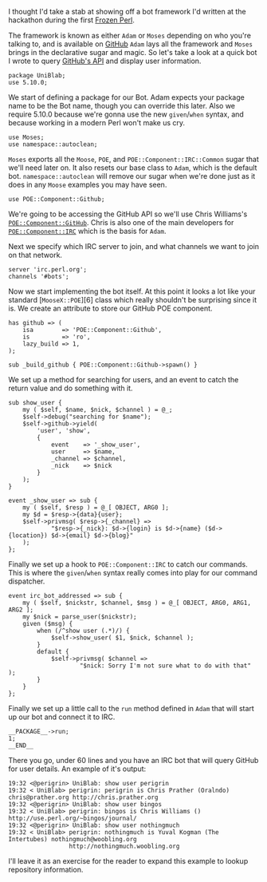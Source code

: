 I thought I'd take a stab at showing off a bot framework I'd written at the
hackathon during the first [Frozen Perl][1].

The framework is known as either `Adam` or `Moses` depending on who you're
talking to, and is available on [GitHub][2] `Adam` lays all the framework and
`Moses` brings in the declarative sugar and magic. So let's take a look at a
quick bot I wrote to query [GitHub's API][3] and display user information.

    package UniBlab;
    use 5.10.0;

We start of defining a package for our Bot. Adam expects your package name to
be the Bot name, though you can override this later. Also we require 5.10.0
because we're gonna use the new `given`/`when` syntax, and because working
in a modern Perl won't make us cry.

    use Moses;
    use namespace::autoclean;

`Moses` exports all the `Moose`, `POE`, and `POE::Component::IRC::Common`
sugar that we'll need later on. It also resets our base class to `Adam`, which
is the default bot. `namespace::autoclean` will remove our sugar when we're
done just as it does in any `Moose` examples you may have seen.

    use POE::Component::Github;

We're going to be accessing the GitHub API so we'll use Chris Williams's
[`POE::Component::GitHub`][4]. Chris is also one of the main developers for
[`POE::Component::IRC`][5] which is the basis for `Adam`.

Next we specify which IRC server to join, and what channels we want to join on
that network.

    server 'irc.perl.org';
    channels '#bots';

Now we start implementing the bot itself. At this point it looks a lot like
your standard [`MooseX::POE`][6] class which really shouldn't be surprising since
it is. We create an attribute to store our GitHub POE component.

    has github => (
        isa        => 'POE::Component::Github',
        is         => 'ro',
        lazy_build => 1,
    );

    sub _build_github { POE::Component::Github->spawn() }

We set up a method for searching for users, and an event to catch the return
value and do something with it.

    sub show_user {
        my ( $self, $name, $nick, $channel ) = @_;
        $self->debug("searching for $name");
        $self->github->yield(
            'user', 'show',
            {
                event    => '_show_user',
                user     => $name,
                _channel => $channel,
                _nick    => $nick
            }
        );
    }

    event _show_user => sub {
        my ( $self, $resp ) = @_[ OBJECT, ARG0 ];
        my $d = $resp->{data}{user};
        $self->privmsg( $resp->{_channel} =>
                "$resp->{_nick}: $d->{login} is $d->{name} ($d->{location}) $d->{email} $d->{blog}"
        );
    };

Finally we set up a hook to `POE::Component::IRC` to catch our commands. This
is where the `given`/`when` syntax really comes into play for our command
dispatcher.

    event irc_bot_addressed => sub {
        my ( $self, $nickstr, $channel, $msg ) = @_[ OBJECT, ARG0, ARG1, ARG2 ];
        my $nick = parse_user($nickstr);
        given ($msg) {
            when (/^show user (.*)/) {
                $self->show_user( $1, $nick, $channel );
            }
            default {
                $self->privmsg( $channel =>
                        "$nick: Sorry I'm not sure what to do with that" );
            }
        }
    };

Finally we set up a little call to the `run` method defined in `Adam` that
will start up our bot and connect it to IRC. 

    __PACKAGE__->run;
    1;
    __END__

There you go, under 60 lines and you have an IRC bot that will query GitHub
for user details. An example of it's output:

    19:32 <@perigrin> UniBlab: show user perigrin
    19:32 < UniBlab> perigrin: perigrin is Chris Prather (Oralndo) chris@prather.org http://chris.prather.org
    19:32 <@perigrin> UniBlab: show user bingos
    19:32 < UniBlab> perigrin: bingos is Chris Williams ()  http://use.perl.org/~bingos/journal/
    19:32 <@perigrin> UniBlab: show user nothingmuch
    19:32 < UniBlab> perigrin: nothingmuch is Yuval Kogman (The Intertubes) nothingmuch@woobling.org 
                     http://nothingmuch.woobling.org

I'll leave it as an exercise for the reader to expand this example to lookup
repository information. 

[1]: http://www.frozen-perl.org/mpw2008/
[2]: http://github.com/perigrin/adam-bot-framework/tree/master
[3]: http://develop.github.com/
[4]: http://search.cpan.org/dist/POE-Component-Github/lib/POE/Component/Github.pm
[5]: http://search.cpan.org/dist/POE-Component-IRC/lib/POE/Component/IRC.pm
[5]: http://search.cpan.org/dist/MooseX-POE/lib/MooseX/POE.pm